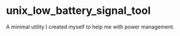 # unix_low_battery_signal_tool
A minimal utility I created myself to help me with power management.
